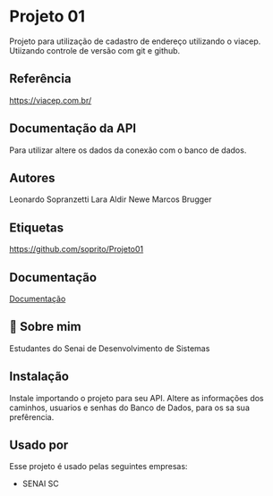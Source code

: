 
# Projeto 01



Projeto para utilização de cadastro de endereço utilizando o viacep.
Utiizando controle de versão com git e github.


## Referência

https://viacep.com.br/



## Documentação da API

Para utilizar altere os dados da conexão com o banco de dados.



## Autores

Leonardo Sopranzetti Lara
Aldir Newe
Marcos Brugger


## Etiquetas

https://github.com/soprito/Projeto01


## Documentação

[Documentação](https://github.com/soprito/Projeto01.git)


## 🚀 Sobre mim
Estudantes do Senai de Desenvolvimento de Sistemas


## Instalação

Instale importando o projeto para seu API. Altere as informações dos caminhos, usuarios e senhas do Banco de Dados, para os sa sua prefêrencia.


    
## Usado por

Esse projeto é usado pelas seguintes empresas:

- SENAI SC 


